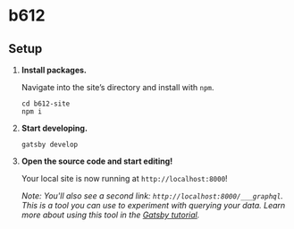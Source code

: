 # b612

## Setup

1. **Install packages.**

   Navigate into the site’s directory and install with `npm`.

   ```shell
   cd b612-site
   npm i
   ```

1. **Start developing.**

   ```shell
   gatsby develop
   ```

1. **Open the source code and start editing!**

   Your local site is now running at `http://localhost:8000`!

   _Note: You'll also see a second link: _`http://localhost:8000/___graphql`_. This is a tool you can use to experiment with querying your data. Learn more about using this tool in the [Gatsby tutorial](https://www.gatsbyjs.com/tutorial/part-five/#introducing-graphiql)._
